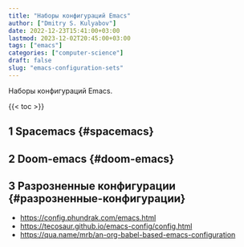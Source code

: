 ```yaml
---
title: "Наборы конфигураций Emacs"
author: ["Dmitry S. Kulyabov"]
date: 2022-12-23T15:41:00+03:00
lastmod: 2023-12-02T20:45:00+03:00
tags: ["emacs"]
categories: ["computer-science"]
draft: false
slug: "emacs-configuration-sets"
---
```


Наборы конфигураций Emacs.

<!--more-->

{{< toc >}}


## <span class="section-num">1</span> Spacemacs {#spacemacs}


## <span class="section-num">2</span> Doom-emacs {#doom-emacs}


## <span class="section-num">3</span> Разрозненные конфигурации {#разрозненные-конфигурации}

-   <https://config.phundrak.com/emacs.html>
-   <https://tecosaur.github.io/emacs-config/config.html>
-   <https://qua.name/mrb/an-org-babel-based-emacs-configuration>
